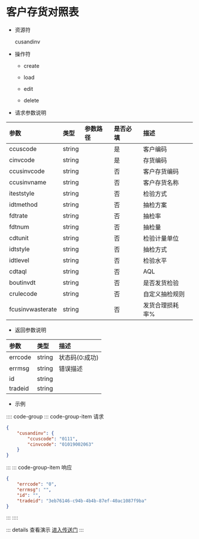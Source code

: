 # 客户存货对照表

- 资源符

  cusandinv
  
- 操作符

  - create <Badge type="tip" text="v1" vertical="top" />

  - load <Badge type="tip" text="v2" vertical="top" />

  - edit <Badge type="tip" text="v2" vertical="top" />

  - delete <Badge type="tip" text="v2" vertical="top" />

- 请求参数说明

|参数|类型|参数路径|是否必填|描述|
|:-|:-|:-|:-|:-|
|ccuscode|string||是|客户编码|
|cinvcode|string||是|存货编码|
|ccusinvcode|string||否|客户存货编码|
|ccusinvname|string||否|客户存货名称|
|iteststyle|string||否|检验方式|
|idtmethod|string||否|抽检方案|
|fdtrate|string||否|抽检率|
|fdtnum|string||否|抽检量|
|cdtunit|string||否|检验计量单位|
|idtstyle|string||否|抽检方式|
|idtlevel|string||否|检验水平|
|cdtaql|string||否|AQL|
|boutinvdt|string||否|是否发货检验|
|crulecode|string||否|自定义抽检规则|
|fcusinvwasterate|string||否|发货合理损耗率%|

- 返回参数说明

|参数|类型|描述|
|:-|:-|:-|
|errcode|string|状态码(0:成功)|
|errmsg|string|错误描述|
|id|string||
|tradeid|string||

- 示例

:::: code-group
::: code-group-item 请求

```json
{
    "cusandinv": {
        "ccuscode": "0111",
        "cinvcode": "01019002063"
    }
}
```

:::
::: code-group-item 响应

```json
{
    "errcode": "0",
    "errmsg": "",
    "id": "",
    "tradeid": "3eb76146-c94b-4b4b-87ef-40ac1087f9ba"
}
```

:::
::::

::: details 查看演示
[进入传送门](/images/erp/gif/cusandinv.gif)
:::
